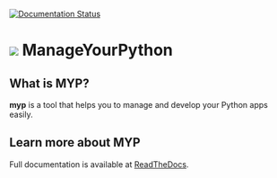 [![Documentation Status](https://readthedocs.org/projects/myp/badge/?version=latest)](myp.readthedocs.io/en/latest/?badge=latest)

# <img src="https://raw.githubusercontent.com/YunisDEV/myp/master/assets/myp.svg"/> ManageYourPython

## What is MYP?
**myp** is a tool that helps you to manage and develop your Python apps easily.

## Learn more about MYP

Full documentation is available at [ReadTheDocs](https://myp.readthedocs.io).